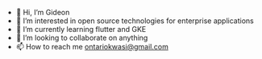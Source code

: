 - 👋 Hi, I’m Gideon
- 👀 I’m interested in open source technologies for enterprise applications
- 🌱 I’m currently learning flutter and GKE
- 💞️ I’m looking to collaborate on anything
- 📫 How to reach me ontariokwasi@gmail.com

<!---
ontariokwasi/ontariokwasi is a ✨ special ✨ repository because its `README.md` (this file) appears on your GitHub profile.
You can click the Preview link to take a look at your changes.
--->
